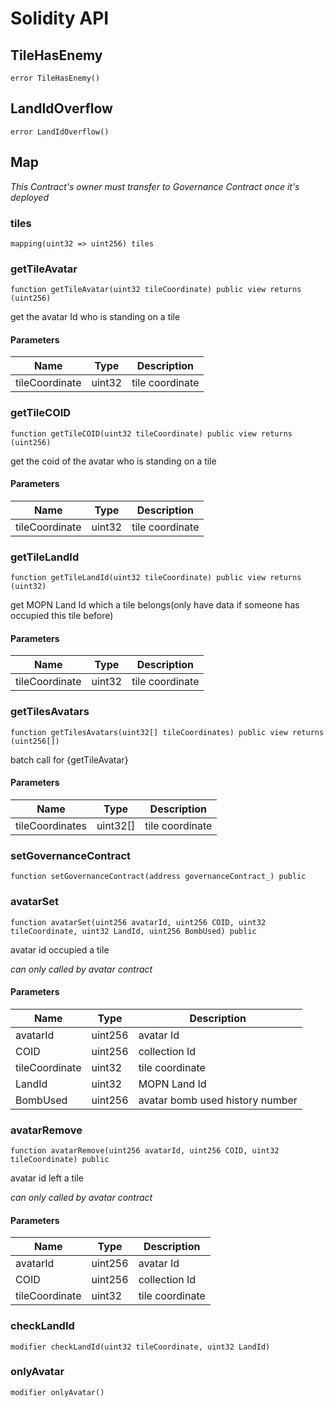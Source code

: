 # Solidity API

## TileHasEnemy

```solidity
error TileHasEnemy()
```

## LandIdOverflow

```solidity
error LandIdOverflow()
```

## Map

_This Contract's owner must transfer to Governance Contract once it's deployed_

### tiles

```solidity
mapping(uint32 => uint256) tiles
```

### getTileAvatar

```solidity
function getTileAvatar(uint32 tileCoordinate) public view returns (uint256)
```

get the avatar Id who is standing on a tile

#### Parameters

| Name | Type | Description |
| ---- | ---- | ----------- |
| tileCoordinate | uint32 | tile coordinate |

### getTileCOID

```solidity
function getTileCOID(uint32 tileCoordinate) public view returns (uint256)
```

get the coid of the avatar who is standing on a tile

#### Parameters

| Name | Type | Description |
| ---- | ---- | ----------- |
| tileCoordinate | uint32 | tile coordinate |

### getTileLandId

```solidity
function getTileLandId(uint32 tileCoordinate) public view returns (uint32)
```

get MOPN Land Id which a tile belongs(only have data if someone has occupied this tile before)

#### Parameters

| Name | Type | Description |
| ---- | ---- | ----------- |
| tileCoordinate | uint32 | tile coordinate |

### getTilesAvatars

```solidity
function getTilesAvatars(uint32[] tileCoordinates) public view returns (uint256[])
```

batch call for {getTileAvatar}

#### Parameters

| Name | Type | Description |
| ---- | ---- | ----------- |
| tileCoordinates | uint32[] | tile coordinate |

### setGovernanceContract

```solidity
function setGovernanceContract(address governanceContract_) public
```

### avatarSet

```solidity
function avatarSet(uint256 avatarId, uint256 COID, uint32 tileCoordinate, uint32 LandId, uint256 BombUsed) public
```

avatar id occupied a tile

_can only called by avatar contract_

#### Parameters

| Name | Type | Description |
| ---- | ---- | ----------- |
| avatarId | uint256 | avatar Id |
| COID | uint256 | collection Id |
| tileCoordinate | uint32 | tile coordinate |
| LandId | uint32 | MOPN Land Id |
| BombUsed | uint256 | avatar bomb used history number |

### avatarRemove

```solidity
function avatarRemove(uint256 avatarId, uint256 COID, uint32 tileCoordinate) public
```

avatar id left a tile

_can only called by avatar contract_

#### Parameters

| Name | Type | Description |
| ---- | ---- | ----------- |
| avatarId | uint256 | avatar Id |
| COID | uint256 | collection Id |
| tileCoordinate | uint32 | tile coordinate |

### checkLandId

```solidity
modifier checkLandId(uint32 tileCoordinate, uint32 LandId)
```

### onlyAvatar

```solidity
modifier onlyAvatar()
```

